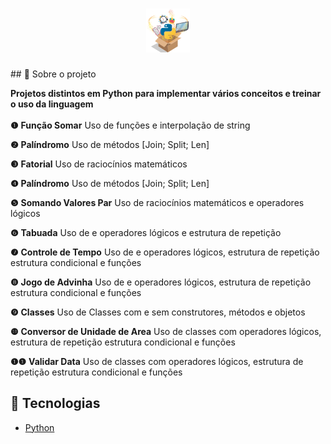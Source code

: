 <h1 align="center">
<img src="https://github.com/CristhianFSantos/Basic_python_projects/blob/main/logo.png?raw=true" alt="Logo" height="70">
</h1>
## 📖 Sobre o projeto

**Projetos distintos em Python para implementar vários conceitos e treinar o uso da linguagem**
<br>
<br>
**❶** **Função Somar**
Uso de funções e interpolação de string

**❷** **Palíndromo**
Uso de métodos [Join; Split; Len]

**❸** **Fatorial**
Uso de raciocínios matemáticos

**❹** **Palíndromo**
Uso de métodos [Join; Split; Len]

**❺** **Somando Valores Par**
Uso de raciocínios matemáticos e operadores lógicos

**❻** **Tabuada**
Uso de e operadores lógicos e estrutura de repetição

**❼** **Controle de Tempo**
Uso de e operadores lógicos, estrutura de repetição estrutura condicional e funções

**❽** **Jogo de Advinha**
Uso de e operadores lógicos, estrutura de repetição estrutura condicional e funções

**❾** **Classes**
Uso de Classes com e sem construtores, métodos e objetos

**❿** **Conversor de Unidade de Area**
Uso de classes com operadores lógicos, estrutura de repetição estrutura condicional e funções

**❶❶** **Validar Data**
Uso de classes com operadores lógicos, estrutura de repetição estrutura condicional e funções

## 🤖 Tecnologias

- [Python](https://www.w3schools.com/python/)
